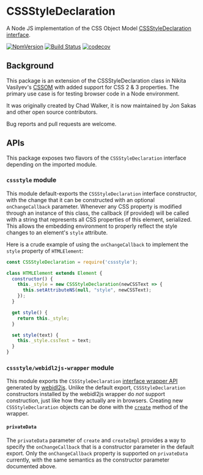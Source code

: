 # CSSStyleDeclaration

A Node JS implementation of the CSS Object Model [CSSStyleDeclaration interface](https://www.w3.org/TR/cssom-1/#the-cssstyledeclaration-interface).

[![NpmVersion](https://img.shields.io/npm/v/cssstyle.svg)](https://www.npmjs.com/package/cssstyle) [![Build Status](https://travis-ci.org/jsdom/cssstyle.svg?branch=master)](https://travis-ci.org/jsdom/cssstyle) [![codecov](https://codecov.io/gh/jsdom/cssstyle/branch/master/graph/badge.svg)](https://codecov.io/gh/jsdom/cssstyle)

## Background

This package is an extension of the CSSStyleDeclaration class in Nikita Vasilyev's [CSSOM](https://github.com/NV/CSSOM) with added support for CSS 2 & 3 properties. The primary use case is for testing browser code in a Node environment.

It was originally created by Chad Walker, it is now maintained by Jon Sakas and other open source contributors.

Bug reports and pull requests are welcome.

## APIs

This package exposes two flavors of the `CSSStyleDeclaration` interface depending on the imported module.

### `cssstyle` module

This module default-exports the `CSSStyleDeclaration` interface constructor, with the change that it can be constructed with an optional `onChangeCallback` parameter. Whenever any CSS property is modified through an instance of this class, the callback (if provided) will be called with a string that represents all CSS properties of this element, serialized. This allows the embedding environment to properly reflect the style changes to an element's `style` attribute.

Here is a crude example of using the `onChangeCallback` to implement the `style` property of `HTMLElement`:
```js
const CSSStyleDeclaration = require('cssstyle');

class HTMLElement extends Element {
  constructor() {
    this._style = new CSSStyleDeclaration(newCSSText => {
      this.setAttributeNS(null, "style", newCSSText);
    });
  }

  get style() {
    return this._style;
  }

  set style(text) {
    this._style.cssText = text;
  }
}
```

### `cssstyle/webidl2js-wrapper` module

This module exports the `CSSStyleDeclaration` [interface wrapper API](https://github.com/jsdom/webidl2js#for-interfaces) generated by [webidl2js](https://github.com/jsdom/webidl2js). Unlike the default export, `CSSStyleDeclaration` constructors installed by the webidl2js wrapper do _not_ support construction, just like how they actually are in browsers. Creating new `CSSStyleDeclaration` objects can be done with the [`create`](https://github.com/jsdom/webidl2js#createglobalobject-constructorargs-privatedata) method of the wrapper.

#### `privateData`

The `privateData` parameter of `create` and `createImpl` provides a way to specify the `onChangeCallback` that is a constructor parameter in the default export. Only the `onChangeCallback` property is supported on `privateData` currently, with the same semantics as the constructor parameter documented above.
